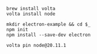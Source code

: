 
```
brew install volta
volta install node
```

```
mkdir electron-example && cd $_
npm init
npm install --save-dev electron
```

```
volta pin node@20.11.1
```
